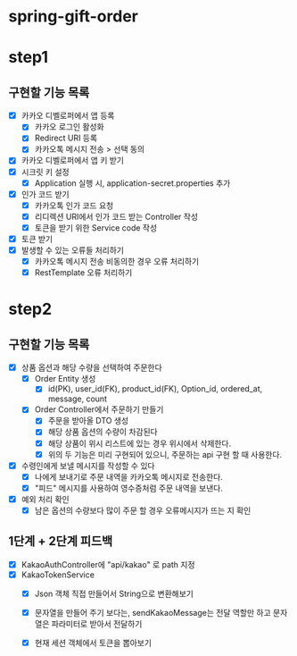 # spring-gift-order

# step1

## 구현할 기능 목록
- [x] 카카오 디벨로퍼에서 앱 등록
  - [x] 카카오 로그인 활성화
  - [x] Redirect URI 등록
  - [x] 카카오톡 메시지 전송 > 선택 동의
- [x] 카카오 디벨로퍼에서 앱 키 받기
- [x] 시크릿 키 설정
  - [x] Application 실행 시, application-secret.properties 추가
- [x] 인가 코드 받기
  - [x] 카카오톡 인가 코드 요청
  - [x] 리디렉션 URI에서 인가 코드 받는 Controller 작성
  - [x] 토큰을 받기 위한 Service code 작성
- [x] 토큰 받기
- [x] 발생할 수 있는 오류들 처리하기
  - [x] 카카오톡 메시지 전송 비동의한 경우 오류 처리하기
  - [x] RestTemplate 오류 처리하기

# step2

## 구현할 기능 목록
- [x] 상품 옵션과 해당 수량을 선택하여 주문한다
  - [x] Order Entity 생성
    - [x] id(PK), user_id(FK), product_id(FK), Option_id, ordered_at, message, count
  - [x] Order Controller에서 주문하기 만들기
    - [x] 주문을 받아올 DTO 생성
    - [x] 해당 상품 옵션의 수량이 차감된다
    - [x] 해당 상품이 위시 리스트에 있는 경우 위시에서 삭제한다.
    - [x] 위의 두 기능은 미리 구현되어 있으니, 주문하는 api 구현 할 때 사용한다.

- [x] 수령인에게 보낼 메시지를 작성할 수 있다
  - [x] 나에게 보내기로 주문 내역을 카카오톡 메시지로 전송한다.
  - [x] "피드" 메시지를 사용하여 영수증처럼 주문 내역을 보낸다.
  
- [x] 예외 처리 확인
  - [x] 남은 옵션의 수량보다 많이 주문 할 경우 오류메시지가 뜨는 지 확인

## 1단계 + 2단계 피드백
- [x] KakaoAuthController에 "api/kakao" 로 path 지정
- [x] KakaoTokenService
  - [x] Json 객체 직접 만들어서 String으로 변환해보기
  - [x] 문자열을 만들어 주기 보다는, sendKakaoMessage는 전달 역할만 하고 문자열은 파라미터로 받아서 전달하기
  - [x] 현재 세션 객체에서 토큰을 뽑아보기

